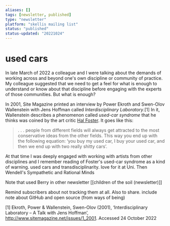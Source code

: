 ```yaml
---
aliases: []
tags: [newsletter, published]
type: "newsletter"
platform: "skellis mailing list"
status: "published"
status-updated: "20221024"
---
```


# used cars

In late March of 2022 a colleague and I were talking about the demands of working across and beyond one's own discipline or community of practice. My colleague suggested that we need to get a feel for what is enough to understand or know about that discipline before engaging with the experts of those communities. But what is enough? 

In 2001, Site Magazine printed an interview by Power Ekroth and Swen-Olov Wallenstein with Jens Hoffman called _Interdisciplinary Laboratory_.[1]  In it, Wallenstein describes a phenomenon called _used-car syndrome_ that he thinks was coined by the art critic [Hal Foster](https://en.wikipedia.org/wiki/Hal_Foster_(art_critic)). It goes like this:

 > . . .  people from different fields will always get attracted to the most conservative ideas from the other fields. This way you end up with the following equation: ‘you buy my used car, I buy your used car, and then we end up with two really shitty cars’.

At that time I was deeply engaged with working with artists from other disciplines and I remember reading of Foster's used-car syndrome as a kind of warning. 
used cars and transdisciplinarity. Iove for it at Uni. Then Wendell's Sympathetic and Rational Minds

Note that used Berry in other newsletter [[children of the soil (newsletter)]]

Remind subscribers about not tracking them at all. Also to share. 
include note about GitHub and open source (from ways of being) 


[1] Ekroth, Power & Wallenstein, Swen-Olov (2001), ‘Interdisciplinary Laboratory – A Talk with Jens Hoffman’, <http://www.sitemagazine.net/issues/1_2001>. Accessed 24 October 2022